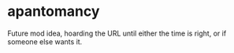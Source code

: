 # apantomancy
Future mod idea, hoarding the URL until either the time is right, or if someone else wants it.
